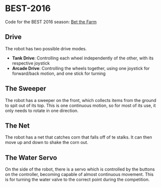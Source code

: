 # BEST-2016
Code for the BEST 2016 season: [Bet the Farm](http://www.bestinc.org/b_game_rules.php)

## Drive
The robot has two possible drive modes.
* **Tank Drive**: Controlling each wheel independently of the other, with its respective joystick
* **Arcade Drive**: Controlling the wheels together, using one joystick for forward/back motion, and one stick for turning

## The Sweeper
The robot has a sweeper on the front, which collects items from the ground to spit out of its top. This is one continuous motion, so for most of its use, it only needs to rotate in one direction.

## The Net
The robot has a net that catches corn that falls off of te stalks. It can then move up and down to shake the corn out.

## The Water Servo
On the side of the robot, there is a servo which is controlled by the buttons on the controller, becoming capable of almost continuous movement. This is for turning the water valve to the correct point during the competition.
